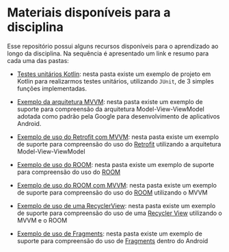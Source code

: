 # Materiais disponíveis para a disciplina

Esse repositório possui alguns recursos disponíveis para o aprendizado ao longo da disciplina. Na sequência é apresentado um link e resumo para cada uma das pastas:

- [Testes unitários Kotlin](testes-unitarios): nesta pasta existe um exemplo de projeto em Kotlin para realizarmos testes unitários, utilizando `JUnit`, de 3 simples funções implementadas. 

- [Exemplo da arquitetura MVVM](exemplo-mvvm): nesta pasta existe um exemplo de suporte para compreensão da arquitetura Model-View-ViewModel adotada como padrão pela Google para desenvolvimento de aplicativos Android.

- [Exemplo de uso do Retrofit com MVVM](exemplo-retrofit): nesta pasta existe um exemplo de suporte para compreensão do uso do [Retrofit](https://square.github.io/retrofit/) utilizando a arquitetura Model-View-ViewModel

- [Exemplo de uso do ROOM](exemplo-room): nesta pasta existe um exemplo de suporte para compreensão do uso do [ROOM](https://developer.android.com/training/data-storage/room)

- [Exemplo de uso do ROOM com MVVM](exemplo-room-mvvm): nesta pasta existe um exemplo de suporte para compreensão do uso do [ROOM](https://developer.android.com/training/data-storage/room) utilizando o MVVM

- [Exemplo de uso de uma RecyclerView](exemplo-recycle-view): nesta pasta existe um exemplo de suporte para compreensão do uso de uma [Recycler View](https://developer.android.com/guide/topics/ui/layout/recyclerview?hl=pt-br) utilizando o MVVM e o ROOM

- [Exemplo de uso de Fragments](exemplo-fragments): nesta pasta existe um exemplo de suporte para compreensão do uso de [Fragments](https://developer.android.com/guide/fragments#:~:text=A%20Fragment%20represents%20a%20reusable,an%20activity%20or%20another%20fragment.) dentro do Android